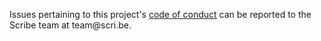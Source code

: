 Issues pertaining to this project's [code of conduct](https://github.com/scribe-org/Scribe-Android/blob/main/.github/CODE_OF_CONDUCT.md) can be reported to the Scribe team at team@scri<nolink>.be.
